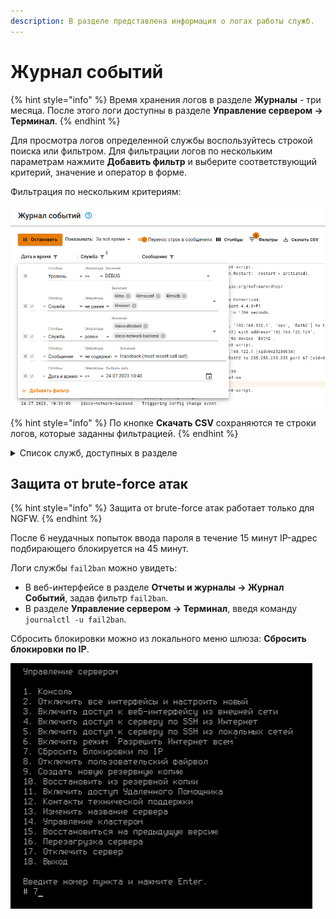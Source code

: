 ```yaml
---
description: В разделе представлена информация о логах работы служб.
---
```


# Журнал событий

{% hint style="info" %}
Время хранения логов в разделе **Журналы** - три месяца. После этого логи доступны в разделе **Управление сервером -> Терминал**.
{% endhint %}

Для просмотра логов определенной службы воспользуйтесь строкой поиска или фильтром. 
Для фильтрации логов по нескольким параметрам нажмите **Добавить фильтр** и выберите соответствующий критерий, значение и оператор в форме.

Фильтрация по нескольким критериям:

![](/.gitbook/assets/logs.png)

{% hint style="info" %}
По кнопке **Скачать CSV** сохраняются те строки логов, которые заданны фильтрацией.
{% endhint %}

<details>

<summary>Список служб, доступных в разделе</summary>

* **Файрвол** - ideco-firewall-backend, ideco-nflog;
* **Контроль приложений** - ideco-app-backend, ideco-app-control@Leth<номер локального интерфейса>;
* **Контент-фильтр** - ideco-content-filter-backend;
* **Ограничение скорости** - ideco-shaper-backend;
* **Антивирусы веб-трафика** - ideco-av-backend, ideco-clamd;
* **Предотвращение вторжений** - ideco-suricata-backend, ideco-suricata, ideco-suricata-event-syncer, ideco-suricata-event-to-syslog;
* **Объекты** - ideco-alias-backend;
* **Квоты** - ideco-quotas-backend, systemd-quotacheck;
* **Сетевые интерфейсы** - ideco-network-backend, ideco-network-nic;
* **Балансировка и резервирование**, **Маршрутизация** - ideco-routing-backend;
* **BGP**, **OSPF** - ideco-routing-backend;
* **Прокси** - ideco-proxy-backend, squid;
* **Обратный прокси** - ideco-reverse-backend;
* **DNS** - ideco-dns-backend, unbound;
* **DDNS** - ideco-dns-backend;
* **DHCP** - ideco-dnsmasq;
* **IPsec** - ideco-ipsec-backend, strongswan;
* **Центральная консоль** - ideco-central-console-backend;
* **Кластеризация** - ideco-cluster-backend, ideco-cluster-backup-pusher;
* **Автоматическое обновление** - ideco-sysupdate-backend;
* **Резервное копирование** - ideco-backup-backend, ideco-backup-create, ideco-backup-restore, ideco-backup-rotate;
* **Лицензия** - ideco-license-backend;
* **VPN-подключения** - ideco-accel-l2tp, ideco-accel-pptp, ideco-accel-sstp, ideco-vpn-servers-backend, ideco-vpn-authd;
* **Авторизация** - ideco-auth-backend;
* **Двухфакторная аутентификация** - ideco-web-authd;
* **Active Directory** - ideco-ad-backend, ideco-ad-log-collector@<имя домена>;
* **ALD Pro** - ideco-ald-rest, ideco-ald-backend;
* **Ideco Client** - ideco-agent-backend, ideco-agent-websocket;
* **Syslog** - ideco-monitor-backend;
* **Обнаружение устройств** - ideco-netscan-backend;
* **Web Application Firewall** - ideco-waf-backend, ideco-waf-event-syncer;
* **IGMP Proxy** - igmpproxy.

</details>

## Защита от brute-force атак
{% hint style="info" %} 
Защита от brute-force атак работает только для NGFW. 
{% endhint %}

После 6 неудачных попыток ввода пароля в течение 15 минут IP-адрес подбирающего блокируется на 45 минут.

Логи службы `fail2ban` можно увидеть:

* В веб-интерфейсе в разделе **Отчеты и журналы -> Журнал Событий**, задав фильтр `fail2ban`.
* В разделе **Управление сервером -> Терминал**, введя команду `journalctl -u fail2ban`.

Сбросить блокировки можно из локального меню шлюза: **Сбросить блокировки по IP**.

![](/.gitbook/assets/bruteforce.png)
